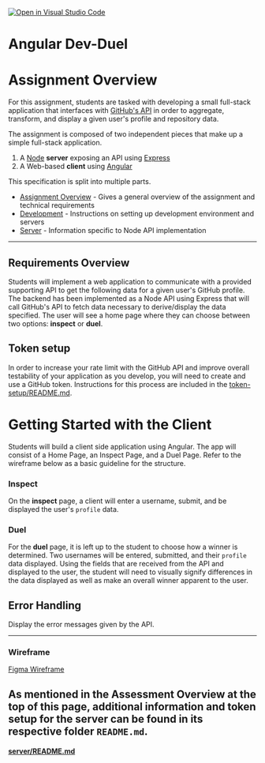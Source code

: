 [![Open in Visual Studio Code](https://classroom.github.com/assets/open-in-vscode-718a45dd9cf7e7f842a935f5ebbe5719a5e09af4491e668f4dbf3b35d5cca122.svg)](https://classroom.github.com/online_ide?assignment_repo_id=13242403&assignment_repo_type=AssignmentRepo)
# Angular Dev-Duel
# Assignment Overview

For this assignment, students are tasked with developing a small full-stack application that interfaces with [GitHub's API](https://developer.github.com/v3/) in order to aggregate, transform, and display a given user's profile and repository data.  

The assignment is composed of two independent pieces that make up a simple full-stack application.
	
1. A [Node](https://nodejs.org/en/docs/) **server** exposing an API using [Express](https://expressjs.com/en/api.html)
2. A Web-based **client** using [Angular](https://angular.io)


This specification is split into multiple parts. 
- [Assignment Overview](README.md) - Gives a general overview of the assignment and technical requirements
- [Development](DEVELOPMENT.md) - Instructions on setting up development environment and servers
- [Server](server/README.md) - Information specific to Node API implementation

---

## Requirements Overview

Students will implement a web application to communicate with a provided supporting API to get the following data for a given user's GitHub profile. The backend has been implemented as a Node API using Express that will call GitHub's API to fetch data necessary to derive/display the data specified. The user will see a home page where they can choose between two options: **inspect** or **duel**.

## Token setup

In order to increase your rate limit with the GitHub API and improve overall testability of your application as you develop, you will need to create and use a GitHub token. Instructions for this process are included in the [token-setup/README.md](token-setup/README.md).

# Getting Started with the Client
Students will build a client side application using Angular. The app will consist of a Home Page, an Inspect Page, and a Duel Page. Refer to the wireframe below as a basic guideline for the structure.

### Inspect
On the **inspect** page, a client will enter a username, submit, and be displayed the user's `profile` data.

### Duel
For the **duel** page, it is left up to the student to choose how a winner is determined. Two usernames will be entered, submitted, and their `profile` data displayed. Using the fields that are received from the API and displayed to the user, the student will need to visually signify differences in the data displayed as well as make an overall winner apparent to the user.

## Error Handling
Display the error messages given by the API.

---

### Wireframe
[Figma Wireframe](https://www.figma.com/file/nas0hU6wALYMd22JjSRzbz/Dev-Duel?node-id=0%3A1)

## As mentioned in the Assessment Overview at the top of this page, additional information and token setup for the server can be found in its respective folder `README.md`.

#### [server/README.md](server/README.md)
